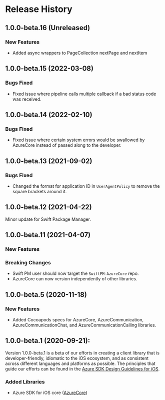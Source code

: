 # Release History

## 1.0.0-beta.16 (Unreleased)
### New Features
- Added async wrappers to PageCollection nextPage and nextItem

## 1.0.0-beta.15 (2022-03-08)
### Bugs Fixed
- Fixed issue where pipeline calls multiple callback if a bad status code was received.

## 1.0.0-beta.14 (2022-02-10)

### Bugs Fixed
- Fixed issue where certain system errors would be swallowed by AzureCore instead of passed
  along to the developer.

## 1.0.0-beta.13 (2021-09-02)
### Bugs Fixed
- Changed the format for application ID in `UserAgentPolicy` to remove the square brackets around it.  

## 1.0.0-beta.12 (2021-04-22)
Minor update for Swift Package Manager.

## 1.0.0-beta.11 (2021-04-07)
### New Features

### Breaking Changes
- Swift PM user should now target the `SwiftPM-AzureCore` repo.
- AzureCore can now version independently of other libraries.

## 1.0.0-beta.5 (2020-11-18)

### New Features
- Added Cocoapods specs for AzureCore, AzureCommunication, AzureCommunicationChat, and AzureCommunicationCalling
  libraries.

## 1.0.0-beta.1 (2020-09-21):

Version 1.0.0-beta.1 is a beta of our efforts in creating a client library that is developer-friendly, idiomatic to
the iOS ecosystem, and as consistent across different languages and platforms as possible. The principles that guide
our efforts can be found in the
[Azure SDK Design Guidelines for iOS](https://azure.github.io/azure-sdk/ios_introduction.html).

### Added Libraries

- Azure SDK for iOS core ([AzureCore](https://github.com/Azure/azure-sdk-for-ios/tree/main/sdk/core/AzureCore))
